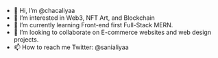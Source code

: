 - 👋 Hi, I’m @chacaliyaa
- 👀 I’m interested in Web3, NFT Art, and Blockchain
- 🌱 I’m currently learning Front-end first Full-Stack MERN.
- 💞️ I’m looking to collaborate on E-commerce websites and web design projects.
- 📫 How to reach me Twitter: @sanialiyaa

<!---
chacaliyaa/chacaliyaa is a ✨ special ✨ repository because its `README.md` (this file) appears on your GitHub profile.
You can click the Preview link to take a look at your changes.
--->
